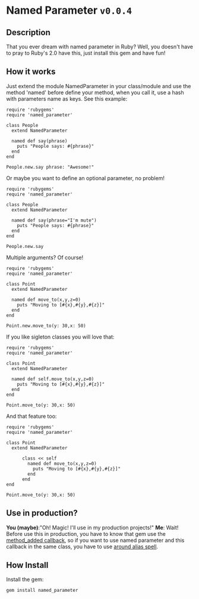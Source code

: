 # Named Parameter `v0.0.4`

## Description
That you ever dream with named parameter in Ruby? Well, you doesn't have to pray to
Ruby's 2.0 have this, just install this gem and have fun!

## How it works
Just extend the module NamedParameter in your class/module and use the method 'named'
before define your method, when you call it, use a hash with parameters name as keys.
See this example:

    require 'rubygems'
    require 'named_parameter'
     
    class People
      extend NamedParameter
      
      named def say(phrase)
        puts "People says: #{phrase}"
      end
    end
    
    People.new.say phrase: "Awesome!"

Or maybe you want to define an optional parameter, no problem!

    require 'rubygems'
    require 'named_parameter'
     
    class People
      extend NamedParameter
      
      named def say(phrase="I'm mute")
        puts "People says: #{phrase}"
      end
    end
    
    People.new.say

Multiple arguments? Of course!

    require 'rubygems'
    require 'named_parameter'
     
    class Point
      extend NamedParameter
      
      named def move_to(x,y,z=0)
        puts "Moving to [#{x},#{y},#{z}]"
      end
    end
    
    Point.new.move_to(y: 30,x: 50)


If you like sigleton classes you will love that:

    require 'rubygems'
    require 'named_parameter'
     
    class Point
      extend NamedParameter
      
      named def self.move_to(x,y,z=0)
        puts "Moving to [#{x},#{y},#{z}]"
      end
    end
    
    Point.move_to(y: 30,x: 50)


And that feature too:

    require 'rubygems'
    require 'named_parameter'
     
    class Point
      extend NamedParameter
      
		  class << self
		    named def move_to(x,y,z=0)
		      puts "Moving to [#{x},#{y},#{z}]"
		    end
		  end
    end
    
    Point.move_to(y: 30,x: 50)


## Use in production?
**You (maybe)**:"Oh! Magic! I'll use in my production projects!"
**Me**: Wait! Before use this in production, you have to know that gem
use the [method_added callback](http://ruby-doc.org/core/classes/Module.html#M000460), so if you want to use named parameter
and this callback in the same class, you have to use [around alias spell](https://gist.github.com/534772#file_around_alias.rb).

## How Install
Install the gem:

    gem install named_parameter
